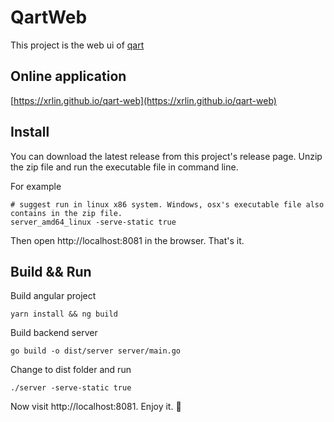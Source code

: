 # QartWeb

This project is the web ui of [qart](https://github.com/xrlin/qart)

## Online application

[https://xrlin.github.io/qart-web](https://xrlin.github.io/qart-web)

## Install

You can download the latest release from this project's release page. Unzip the zip file and run the executable file in command line.

For example

```
# suggest run in linux x86 system. Windows, osx's executable file also contains in the zip file.
server_amd64_linux -serve-static true
```

Then open http://localhost:8081 in the browser. That's it.

## Build && Run

Build angular project

```
yarn install && ng build
```

Build backend server

```
go build -o dist/server server/main.go
```

Change to dist folder and run

```
./server -serve-static true
```

Now visit http://localhost:8081. Enjoy it. :clap:


